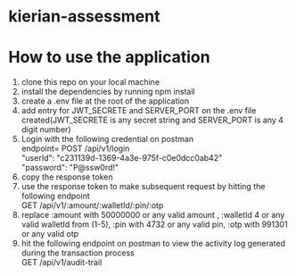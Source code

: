 # kierian-assessment

# How to use the application
1. clone this repo on your local machine
2. install the dependencies by running  npm install
3. create a .env file at the root of the application
4. add entry for JWT_SECRETE and SERVER_PORT on the .env file created(JWT_SECRETE is any secret string and SERVER_PORT is any 4 digit number)
5. Login with the following credential on postman <br />
     endpoint= POST /api/v1/login  <br />
    "userId": "c231139d-1369-4a3e-975f-c0e0dcc0ab42"  <br />
    "password": "P@ssw0rd!"
6. copy the response token
7. use the response token to make subsequent request by hitting the following endpoint<br />
   GET /api/v1/:amount/:walletId/:pin/:otp
8. replace :amount with 50000000 or any valid amount , :walletId 4 or any valid walletId from (1-5), :pin with 4732 or any valid pin, :otp with 991301 or any valid otp
9. hit the following endpoint on postman to view the activity log generated during the transaction process<br />
    GET /api/v1/audit-trail
